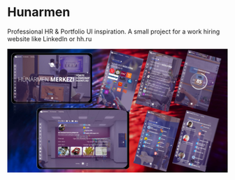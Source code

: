 # Hunarmen

Professional HR & Portfolio UI inspiration.
A small project for a work hiring website like LinkedIn or hh.ru

![Hunarmen](hunarmen.jpg)
